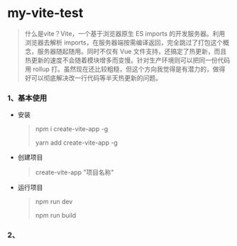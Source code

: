# my-vite-test
> 什么是vite？Vite，一个基于浏览器原生 ES imports 的开发服务器。利用浏览器去解析 imports，在服务器端按需编译返回，完全跳过了打包这个概念，服务器随起随用。同时不仅有 Vue 文件支持，还搞定了热更新，而且热更新的速度不会随着模块增多而变慢。针对生产环境则可以把同一份代码用 rollup 打。虽然现在还比较粗糙，但这个方向我觉得是有潜力的，做得好可以彻底解决改一行代码等半天热更新的问题。

### 1、基本使用

- 安装

  > npm	i	create-vite-app	-g
  >
  > yarn	add	create-vite-app	-g

- 创建项目

  > create-vite-app	"项目名称"

- 运行项目

  > npm	run	dev
  >
  > npm	run	build

### 2、